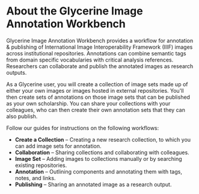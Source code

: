 # About the Glycerine Image Annotation Workbench

Glycerine Image Annotation Workbench provides a workflow for annotation & publishing of International Image Interoperability Framework (IIIF) images across institutional repositories. Annotations can combine semantic tags from domain specific vocabularies with critical analysis references. Researchers can collaborate and publish the annotated images as research outputs.

As a Glycerine user, you will create a collection of image sets made up of either your own images or images hosted in external repositories. You'll then create sets of annotations on those image sets that can be published as your own scholarship. You can share your collections with your colleagues, who can then create their own annotation sets that they can also publish.

Follow our guides for instructions on the following workflows:
- **Create a Collection** – Creating a new research collection, to which you can add image sets for annotation.
- **Collaboration** – Sharing collections and collaborating with colleagues.
- **Image Set** – Adding images to collections manually or by searching existing repositories.
- **Annotation** – Outlining components and annotating them with tags, notes, and links.
- **Publishing** – Sharing an annotated image as a research output.

```{tableofcontents}
```

